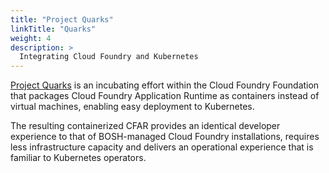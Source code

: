 ```yaml
---
title: "Project Quarks"
linkTitle: "Quarks"
weight: 4
description: >
  Integrating Cloud Foundry and Kubernetes
---
```


[Project Quarks](https://www.cloudfoundry.org/project-quarks/) is an incubating effort within the Cloud Foundry Foundation that packages Cloud Foundry Application Runtime as containers instead of virtual machines, enabling easy deployment to Kubernetes. 

The resulting containerized CFAR provides an identical developer experience to that of BOSH-managed Cloud Foundry installations, requires less infrastructure capacity and delivers an operational experience that is familiar to Kubernetes operators.